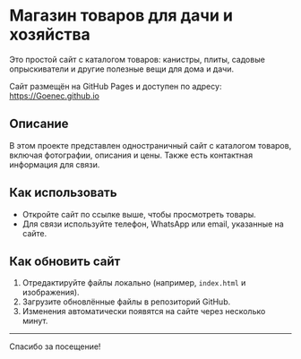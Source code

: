 # Магазин товаров для дачи и хозяйства

Это простой сайт с каталогом товаров: канистры, плиты, садовые опрыскиватели и другие полезные вещи для дома и дачи.

Сайт размещён на GitHub Pages и доступен по адресу:  
https://Goeneс.github.io

## Описание

В этом проекте представлен одностраничный сайт с каталогом товаров, включая фотографии, описания и цены. Также есть контактная информация для связи.

## Как использовать

- Откройте сайт по ссылке выше, чтобы просмотреть товары.
- Для связи используйте телефон, WhatsApp или email, указанные на сайте.

## Как обновить сайт

1. Отредактируйте файлы локально (например, `index.html` и изображения).
2. Загрузите обновлённые файлы в репозиторий GitHub.
3. Изменения автоматически появятся на сайте через несколько минут.

---

Спасибо за посещение!
